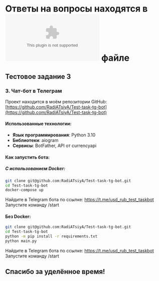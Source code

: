 # Ответы на вопросы находятся в ![word](https://github.com/RadiATsiyA/Test-task-tg-bot/blob/main/%D0%A2%D0%B5%D1%81%D1%82%D0%BE%D0%B2%D0%BE%D0%B5%20%D0%B7%D0%B0%D0%B4%D0%B0%D0%BD%D0%B8%D0%B5.docx) файле

## Тестовое задание 3


### 3. Чат-бот в Телеграм

Проект находится в моём репозитории GitHub:  
[https://github.com/RadiATsiyA/Test-task-tg-bot](https://github.com/RadiATsiyA/Test-task-tg-bot)

#### Использованные технологии:
- **Язык программирования**: Python 3.10
- **Библиотеки**: aiogram
- **Сервисы**: BotFather, API от currencyapi

#### Как запустить бота:

##### С использованием Docker:
```bash
git clone git@github.com:RadiATsiyA/Test-task-tg-bot.git
cd Test-task-tg-bot
docker-compose up
```
Найдите в Telegram бота по ссылке: https://t.me/usd_rub_test_taskbot <br>
Запустите команду /start
#### Без Docker:
```bash
git clone git@github.com:RadiATsiyA/Test-task-tg-bot.git
cd Test-task-tg-bot
python -m pip install -r requirements.txt
python main.py
```
Найдите в Telegram бота по ссылке: https://t.me/usd_rub_test_taskbot <br>
Запустите команду /start <br>
## Спасибо за уделённое  время!
